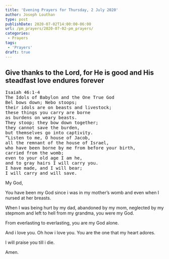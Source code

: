 ```yaml
---
title: 'Evening Prayers for Thursday, 2 July 2020'
author: Joseph Louthan
type: post
publishDate: 2020-07-02T14:00:00-06:00
url: /pm_prayers/2020-07-02-pm_prayers/
categories:
 - Prayers
tags:
 - 'Prayers'
draft: true
---
```

## Give thanks to the Lord, for He is good and His steadfast love endures forever

<pre>
Isaiah 46:1-4
The Idols of Babylon and the One True God
Bel bows down; Nebo stoops;
their idols are on beasts and livestock;
these things you carry are borne
as burdens on weary beasts.
They stoop; they bow down together;
they cannot save the burden,
but themselves go into captivity.
“Listen to me, O house of Jacob,
all the remnant of the house of Israel,
who have been borne by me from before your birth,
carried from the womb;
even to your old age I am he,
and to gray hairs I will carry you.
I have made, and I will bear;
I will carry and will save.
</pre>

My God,

You have been my God since i was in my mother’s womb and even when I nursed at her breasts. 

When I was being hurt by my dad, abandoned by my mom, neglected by my stepmom and left to hell from my grandma, you were my God. 

From everlasting to everlasting, you are my God alone. 

And i love you. Oh how i love you.  You are the one that my heart adores. 

I will praise you till i die. 

Amen. 